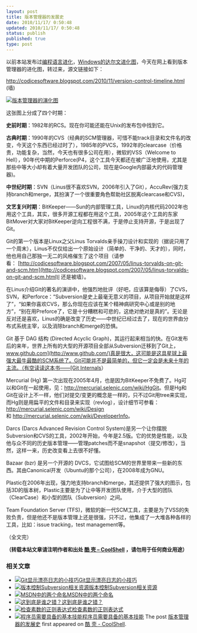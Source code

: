 ```yaml
---
layout: post
title: 版本管理器的发展史
date: 2010/11/17/ 0:50:48
updated: 2010/11/17/ 0:50:48
status: publish
published: true
type: post
---
```


以前本站发布过[编程语言进化](https://coolshell.cn/articles/3100.html)，[Windows的达尔文进化图](https://coolshell.cn/articles/3097.html)，今天在网上看到版本管理器的进化图，转过来，源文链接如下：


<http://codicesoftware.blogspot.com/2010/11/version-control-timeline.html> (墙)


[![](https://coolshell.cn/wp-content/uploads/2010/11/scmhistory.png "版本管理器的演化图")](https://coolshell.cn/wp-content/uploads/2010/11/scmhistory.png)


这张图上分成了四个时期：



**史前时期**：1982年的RCS。现在你可能还能在Unix的发布包中找到它。


**古典时期**：1990年的CVS（经典的SCM管理器，可惜不能track目录和文件名的改变，今天这个东西已经过时了），1985年的PVCS，1992年的clearcase（价格贵，功能复杂，当然，今天也有很多公司在用），微软的VSS（Welcome to Hell），90年代中期的Perforce(P4，这个工具今天都还在被广泛地使用，尤其是那些中等大小却有着大量开发团队的公司，现在是Google内部最大的代码管理器)。


**中世纪时期**：SVN（Linus很不喜欢SVN，2006年引入了Git），AccuRev(强力支持branch和merge，其扮演了一个很重要角色帮助社区脱离clearcase和CVS)，


**文艺复兴时期**：BitKeeper——Sun的内部管理工具，Linux的内核代码2002年也用这个工具，其实，很多开源工程都在用这个工具，2005年这个工具的东家BitMover对大家对BitKeeper逆向工程很不满，于是停止支持开源，于是出现了Git。


Git的第一个版本是Linux之父Linus Torvalds亲手操刀设计和实现的（据说只用了一个周末），Linus不仅仅给出一个原始设计（简单的、干净的、天才的），同时，他也用自己那独一无二的风格催生了这个项目（请参看： [http://codicesoftware.blogspot.com/2007/05/linus-torvalds-on-git-and-scm.htm](http://codicesoftware.blogspot.com/2007/05/linus-torvalds-on-git-and-scm.html)l 还是被墙）。


在Linus介绍Git的著名的演讲中，他强烈地批评（好吧，应该算是侮辱）了CVS，SVN，和Perforce：“Subversion是史上最毫无意义的项目，从项目开始就是这样了”，“如果你喜欢CVS，那么你现在应该在某个精神病研究中心或是别的地方”，“别在用Preforce了，它是十分糟糕和可悲的，这绝对绝对是真的”。无论是反对还是喜欢，Linus的确是改变了历史——中世纪已经过去了，现在的世界由分布式系统主宰，以及消除branch和merge的恐惧。


Git 基于 DAG 结构 (Directed Acyclic Graph)，其运行起来相当的快。在Git发布后的来年，世界上所有的大型的开源项目全部从Subversion迁移到了Git上，[www.github.com](http://www.github.com/)真是很大，这可能是这具星球上最强大最牛最酷的SCM系统了。Git可能并不是最简单的，但它一定会是未来十年的主流。（有空读读这本书——[Git Internals](http://peepcode.com/products/git-internals-pdf)）


Mercurial (Hg) 第一次出现在2005年4月，也是因为BitKeeper不免费了。Hg可以和Git在一起使用，见：<http://mercurial.selenic.com/wiki/HgGit>。但是Hg和Git在设计上不一样，他们对提交/变更的概念是一样的，只不过Git用tree来实现，而Hg则是用扁平的文件和目录来实现（revlog），设计细节可参看：<http://mercurial.selenic.com/wiki/Design>和 <http://mercurial.selenic.com/wiki/DeveloperInfo>。


Darcs (Darcs Advanced Revision Control System)是另一个让你摆脱Subversion和CVS的工具，2002年开始，今年是2.5版。它的优势是性能，以及他与众不同的历史版本管理——管理patches而不是snapshot（提交/修改），当然，这样一来，历史改变看上去很不好懂。


Bazaar (bzr) 是另一个开源的 DVCS，它试图给SCM的世界里带来一些新的东西。其由Canonical开发（Ubuntu的那个公司），在2008年成为GNU。


Plastic在2006年出现，强力地支持branch和merge，其还提供了强大的图示，包括3D的版本树，Plastic主要是为了让中等开发团队使用，介于大型的团队（ClearCase）和小型的团队（Subversion）之间。


Team Foundation Server (TFS)，微软的新一代SCM工具，主要是为了VSS的失败负责，但是他还不是版本管理上还是很强，只不过，他集成了一大堆各种各样的工具，比如：issue tracking，test management等。


（全文完）



**（转载本站文章请注明作者和出处 [酷 壳 – CoolShell](https://coolshell.cn/) ，请勿用于任何商业用途）**



### 相关文章

* [![Git显示漂亮日志的小技巧](https://coolshell.cn/wp-content/uploads/2012/06/git.log_.01-150x150.png)](https://coolshell.cn/articles/7755.html)[Git显示漂亮日志的小技巧](https://coolshell.cn/articles/7755.html)
* [![版本控制Subversion相关资源](https://coolshell.cn/wp-content/uploads/2009/03/tortoisesvn-150x150.png)](https://coolshell.cn/articles/93.html)[版本控制Subversion相关资源](https://coolshell.cn/articles/93.html)
* [![MSDN中的两个命名](https://coolshell.cn/wp-content/plugins/wordpress-23-related-posts-plugin/static/thumbs/15.jpg)](https://coolshell.cn/articles/2363.html)[MSDN中的两个命名](https://coolshell.cn/articles/2363.html)
* [![这到底是谁之错？](https://coolshell.cn/wp-content/plugins/wordpress-23-related-posts-plugin/static/thumbs/25.jpg)](https://coolshell.cn/articles/7126.html)[这到底是谁之错？](https://coolshell.cn/articles/7126.html)
* [![检查素数的正则表达式](https://coolshell.cn/wp-content/plugins/wordpress-23-related-posts-plugin/static/thumbs/8.jpg)](https://coolshell.cn/articles/2704.html)[检查素数的正则表达式](https://coolshell.cn/articles/2704.html)
* [![程序员需要具备的基本技能](https://coolshell.cn/wp-content/plugins/wordpress-23-related-posts-plugin/static/thumbs/20.jpg)](https://coolshell.cn/articles/428.html)[程序员需要具备的基本技能](https://coolshell.cn/articles/428.html)
The post [版本管理器的发展史](https://coolshell.cn/articles/3288.html) first appeared on [酷 壳 - CoolShell](https://coolshell.cn).